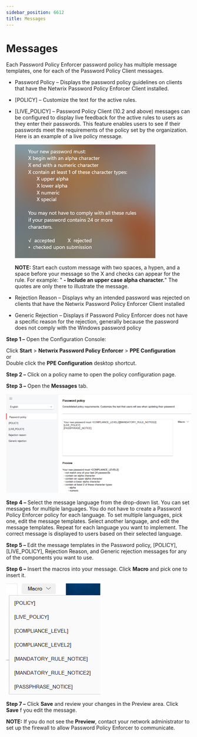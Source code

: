 ```yaml
---
sidebar_position: 6612
title: Messages
---
```


# Messages

Each Password Policy Enforcer password policy has multiple message templates, one for each of the Password Policy Client messages.

* Password Policy – Displays the password policy guidelines on clients that have the Netwrix Password Policy Enforcer Client installed.
* [POLICY] – Customize the text for the active rules.
* [LIVE\_POLICY] – Password Policy Client (10.2 and above) messages can be configured to display live feedback for the active rules to users as they enter their passwords. This feature enables users to see if their passwords meet the requirements of the policy set by the organization. Here is an example of a live policy message.

  ![Messages](../../../../../static/images/PasswordPolicyEnforcer_11.0/Content/Resources/Images/PasswordPolicyEnforcer/Admin/Policies/mesages2.png "Messages")

  **NOTE:** Start each custom message with two spaces, a hypen, and a space before your message so the X and checks can appear for the rule. For example: " **- Include an upper case alpha character.**" The quotes are only there to illustrate the message.
* Rejection Reason – Displays why an intended password was rejected on clients that have the Netwrix Password Policy Enforcer Client installed
* Generic Rejection – Displays if Password Policy Enforcer does not have a specific reason for the rejection, generally because the password does not comply with the Windows password policy

**Step 1 –** Open the Configuration Console:

Click **Start** > **Netwrix Password Policy Enforcer** > **PPE Configuration**  
or   
Double click the **PPE Configuration** desktop shortcut.

**Step 2 –** Click on a policy name to open the policy configuration page.

**Step 3 –** Open the **Messages** tab.

![Set up messages](../../../../../static/images/PasswordPolicyEnforcer_11.0/Content/Resources/Images/PasswordPolicyEnforcer/Admin/Policies/messages.png "Set up messages")

**Step 4 –** Select the message language from the drop-down list. You can set messages for multiple languages. You do not have to create a Password Policy Enforcer policy for each language. To set multiple languages, pick one, edit the message templates. Select another language, and edit the message templates. Repeat for each language you want to implement. The correct message is displayed to users based on their selected language.

**Step 5 –** Edit the message templates in the Password policy, [POLICY], [LIVE\_POLICY], Rejection Reason, and Generic rejection messages for any of the components you want to use.

**Step 6 –** Insert the macros into your message. Click **Macro** and pick one to insert it.

![Use macros for your message](../../../../../static/images/PasswordPolicyEnforcer_11.0/Content/Resources/Images/PasswordPolicyEnforcer/Admin/Policies/messagesMacros.png "Use macros for your message")

**Step 7 –** Click **Save** and review your changes in the Preview area. Click **Save** f you edit the message.

**NOTE:** If you do not see the **Preview**, contact your network administrator to set up the firewall to allow Password Policy Enforcer to communicate.